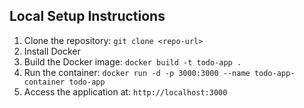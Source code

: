 ## Local Setup Instructions

1. Clone the repository: `git clone <repo-url>`
2. Install Docker
3. Build the Docker image: `docker build -t todo-app .`
4. Run the container: `docker run -d -p 3000:3000 --name todo-app-container todo-app`
5. Access the application at: `http://localhost:3000`